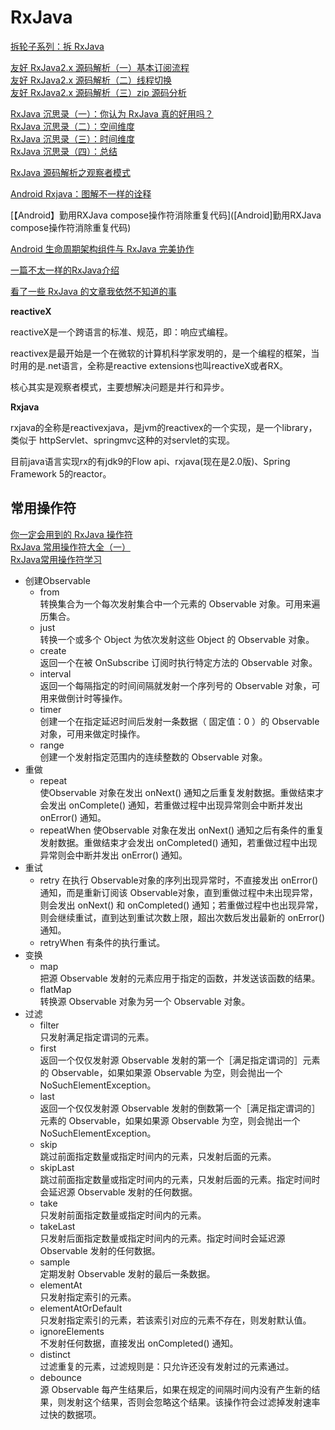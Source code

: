 # RxJava

[拆轮子系列：拆 RxJava](https://blog.piasy.com/2016/09/15/Understand-RxJava/index.html)

[友好 RxJava2.x 源码解析（一）基本订阅流程](https://juejin.im/post/5a209c876fb9a0452577e830)  
[友好 RxJava2.x 源码解析（二）线程切换](https://juejin.im/post/5a248206f265da432153ddbc)  
[友好 RxJava2.x 源码解析（三）zip 源码分析](https://juejin.im/post/5ac16a2d6fb9a028b617a82a)

[RxJava 沉思录（一）：你认为 RxJava 真的好用吗？](https://juejin.im/post/5b8f536c5188255c352d3528)  
[RxJava 沉思录（二）：空间维度](https://juejin.im/post/5b8f5470e51d450e3d2c8ddf)  
[RxJava 沉思录（三）：时间维度](https://juejin.im/post/5b8f5ea8f265da0a9223887e)  
[RxJava 沉思录（四）：总结](https://juejin.im/post/5b8f5f0ee51d450ea52f6a37)

[RxJava 源码解析之观察者模式](https://juejin.im/post/58dcc66444d904006dfd857a)

[Android Rxjava：图解不一样的诠释](https://juejin.im/post/5cb72999e51d456e5d3dac29#heading-13)

[【Android】勤用RXJava compose操作符消除重复代码]([Android]勤用RXJava compose操作符消除重复代码)

[Android 生命周期架构组件与 RxJava 完美协作](https://listenzz.github.io/android-lifecyle-works-perfectly-with-rxjava.html)

[一篇不太一样的RxJava介绍](https://juejin.im/post/5a2549576fb9a04519696d45)

[看了一些 RxJava 的文章我依然不知道的事](https://www.jianshu.com/p/b672724dbff8)

**reactiveX**

reactiveX是一个跨语言的标准、规范，即：响应式编程。

reactivex是最开始是一个在微软的计算机科学家发明的，是一个编程的框架，当时用的是.net语言，全称是reactive extensions也叫reactiveX或者RX。

核心其实是观察者模式，主要想解决问题是并行和异步。

**Rxjava**

rxjava的全称是reactivexjava，是jvm的reactivex的一个实现，是一个library，类似于 httpServlet、springmvc这种的对servlet的实现。

目前java语言实现rx的有jdk9的Flow api、rxjava(现在是2.0版)、Spring Framework 5的reactor。

## 常用操作符

[你一定会用到的 RxJava 操作符](https://blog.csdn.net/u014165119/article/details/52582782)  
[RxJava 常用操作符大全（一）](https://www.jianshu.com/p/7ef220559c67)  
[RxJava常用操作符学习](https://www.jianshu.com/p/9e6b972a378d)

* 创建Observable
  * from  
    转换集合为一个每次发射集合中一个元素的 Observable 对象。可用来遍历集合。
  * just  
    转换一个或多个 Object 为依次发射这些 Object 的 Observable 对象。
  * create  
    返回一个在被 OnSubscribe 订阅时执行特定方法的 Observable 对象。
  * interval  
    返回一个每隔指定的时间间隔就发射一个序列号的 Observable 对象，可用来做倒计时等操作。
  * timer  
    创建一个在指定延迟时间后发射一条数据（ 固定值：0 ）的 Observable 对象，可用来做定时操作。
  * range  
    创建一个发射指定范围内的连续整数的 Observable 对象。
* 重做
  * repeat  
    使Observable 对象在发出 onNext() 通知之后重复发射数据。重做结束才会发出 onComplete() 通知，若重做过程中出现异常则会中断并发出 onError() 通知。
  * repeatWhen
    使Observable 对象在发出 onNext() 通知之后有条件的重复发射数据。重做结束才会发出 onCompleted() 通知，若重做过程中出现异常则会中断并发出 onError() 通知。
* 重试
  * retry
    在执行 Observable对象的序列出现异常时，不直接发出 onError() 通知，而是重新订阅该 Observable对象，直到重做过程中未出现异常，则会发出 onNext() 和 onCompleted() 通知；若重做过程中也出现异常，则会继续重试，直到达到重试次数上限，超出次数后发出最新的 onError() 通知。
  * retryWhen
    有条件的执行重试。
* 变换
  * map  
    把源 Observable 发射的元素应用于指定的函数，并发送该函数的结果。
  * flatMap  
    转换源 Observable 对象为另一个 Observable 对象。
* 过滤
  * filter  
    只发射满足指定谓词的元素。
  * first  
    返回一个仅仅发射源 Observable 发射的第一个［满足指定谓词的］元素的 Observable，如果如果源 Observable 为空，则会抛出一个 NoSuchElementException。
  * last  
    返回一个仅仅发射源 Observable 发射的倒数第一个［满足指定谓词的］元素的 Observable，如果如果源 Observable 为空，则会抛出一个 NoSuchElementException。
  * skip  
    跳过前面指定数量或指定时间内的元素，只发射后面的元素。
  * skipLast  
    跳过前面指定数量或指定时间内的元素，只发射后面的元素。指定时间时会延迟源 Observable 发射的任何数据。
  * take  
    只发射前面指定数量或指定时间内的元素。
  * takeLast  
    只发射后面指定数量或指定时间内的元素。指定时间时会延迟源 Observable 发射的任何数据。
  * sample  
    定期发射 Observable 发射的最后一条数据。
  * elementAt  
    只发射指定索引的元素。
  * elementAtOrDefault  
    只发射指定索引的元素，若该索引对应的元素不存在，则发射默认值。
  * ignoreElements  
    不发射任何数据，直接发出 onCompleted() 通知。
  * distinct  
    过滤重复的元素，过滤规则是：只允许还没有发射过的元素通过。
  * debounce  
    源 Observable 每产生结果后，如果在规定的间隔时间内没有产生新的结果，则发射这个结果，否则会忽略这个结果。该操作符会过滤掉发射速率过快的数据项。